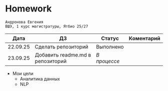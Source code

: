 # Homework
```
Андронова Евгения
ВШЭ, 1 курс магистратуры, Ятбио 25/27 
```

| Дата | ДЗ | Статус | Коментарий | 
| ----------- | ----------- | ----------- | ----------- |
| 22.09.25    | Сделать репозиторий  | Выполнено | |
| 23.09.25    | Добавить readme.md в репозиторий| *В процессе* | |

- Мои цели
  - Аналитика данных
  - NLP



